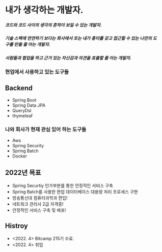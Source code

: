 # 내가 생각하는 개발자.
##### 코드와 코드 사이의 생각의 흔적이 보일 수 있는 개발자.
##### 기술 스택에 연연하기 보다는 회사에서 또는 내가 흥미를 갖고 접근할 수 있는 나만의 도구를 만들 줄 아는 개발자.
##### 사람들과 협업을 하고 근거 있는 자신감과 의견을 표출할 줄 아는 개발자.
### 현업에서 사용하고 있는 도구들
## Backend
- Spring Boot
- Spring Data JPA
- QueryDsl
- thymeleaf




### 나와 회사가 현재 관심 있어 하는 도구들
- Aws
- Spring Security
- Spring Batch
- Docker

## 2022년 목표
- Spring Securtiy 인가부분를 통한 안정적인 서비스 구축
- Spring Batch를 사용한 현업 데이터베이스 대용량 처리 프로세스 구현
- 방송통신대 컴퓨터과학과 편입!
- 네트워크 관리사 2급 자격증!
- 안정적인 서비스 구축 및 배포!


## Histroy
- <2022. 4> Bitcamp 215기 수료.
- <2022. 4> 취업
